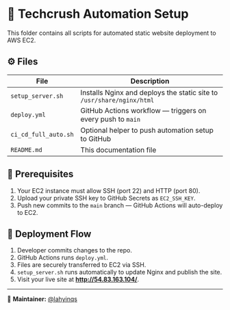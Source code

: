 # 🧠 Techcrush Automation Setup

This folder contains all scripts for automated static website deployment to AWS EC2.

## ⚙️ Files
| File | Description |
|------|--------------|
| `setup_server.sh` | Installs Nginx and deploys the static site to `/usr/share/nginx/html` |
| `deploy.yml` | GitHub Actions workflow — triggers on every push to `main` |
| `ci_cd_full_auto.sh` | Optional helper to push automation setup to GitHub |
| `README.md` | This documentation file |

## 🔑 Prerequisites
1. Your EC2 instance must allow SSH (port 22) and HTTP (port 80).
2. Upload your private SSH key to GitHub Secrets as `EC2_SSH_KEY`.
3. Push new commits to the `main` branch — GitHub Actions will auto-deploy to EC2.

## 🚀 Deployment Flow
1. Developer commits changes to the repo.  
2. GitHub Actions runs `deploy.yml`.  
3. Files are securely transferred to EC2 via SSH.  
4. `setup_server.sh` runs automatically to update Nginx and publish the site.  
5. Visit your live site at **http://54.83.163.104/**.

---

🧩 **Maintainer:** [@lahyinqs](https://github.com/lahyinqs)

